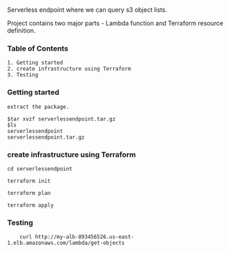 
# 

Serverless endpoint where we can query s3 object lists. 

Project contains two major parts - Lambda function and Terraform resource definition.

### Table of Contents

    1. Getting started
    2. create infrastructure using Terraform
    3. Testing

### Getting started

    
    extract the package.

    $tar xvzf serverlessendpoint.tar.gz  
    $ls
    serverlessendpoint
    serverlessendpoint.tar.gz

### create infrastructure using Terraform

    cd serverlessendpoint

    terraform init

    terraform plan
    
    terraform apply 

### Testing

        curl http://my-alb-893456526.us-east-1.elb.amazonaws.com/lambda/get-objects
